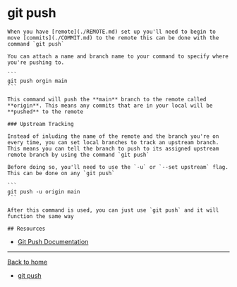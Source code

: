 # git push

    When you have [remote](./REMOTE.md) set up you'll need to begin to move [commits](./COMMIT.md) to the remote this can be done with the command `git push`

    You can attach a name and branch name to your command to specify where you're pushing to.

    ```
    git push orgin main
    ```

    This command will push the **main** branch to the remote called **origin**. This means any commits that are in your local will be **pushed** to the remote

    ### Upstream Tracking

    Instead of inluding the name of the remote and the branch you're on every time, you can set local branches to track an upstream branch. This means you can tell the branch to push to its assigned upstream remote branch by using the command `git push`

    Before doing so, you'll need to use the `-u` or `--set upstream` flag. This can be done on any `git push`

    ```
    git push -u origin main
    ```

    After this command is used, you can just use `git push` and it will function the same way

    ## Resources 

- [Git Push Documentation](https://git-scm.com/docs/git-push)

---

[Back to home](../README.md)

- [git push](./commands/Push.md)
